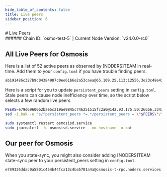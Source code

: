 ```yaml
---
hide_table_of_contents: false
title: Live peers
sidebar_position: 6
---
```


<div class="h1-with-icon icon-osmosis">
# Live Peers
</div>
###### Chain ID: `osmo-test-5` | Current Node Version: `v24.0.0-rc0`

## All Live Peers for Osmosis
Here is a list of 52 active peers as observed by [NODERS]TEAM in real-time. Add them to your `config.toml` if you have trouble finding peers.

```bash
ab191486c327b9c04384987c0ee61b6e2a53caea@65.109.25.113:12556,3e23c48e435cd84121cc61f9bbbf85e285b9d6aa@65.109.30.37:11656,11c3018e5e4918c864c1e84211d4dbc1a35526ae@65.109.97.233:26656,67e84d58fe9130495e82091e9a3b1ea3b7714481@65.108.72.233:46656,aa3503317a63e9310e8d306b4592878f3eb85744@65.109.158.84:26656,d1a340d3b9925a6b249ad7d9221eed119aa1ead8@65.21.225.60:29656,655e11bd01f1dd2f87c3cab0c9a3042503481257@65.109.34.34:32856,375089061f82ae351b259bc22d9162dc6f2b9e3a@95.216.101.38:26656,429ff50d691e085549ab668c28a8257791d94b45@65.108.232.134:38656,3343f4c061d9910110518b047464f060636a1139@167.71.37.30:26656,9df5654683bb903f582d41b7b2e119b29b833cf1@46.4.5.45:12556,18c9ed377f89a2fe5ecd306ecdccff5720aba036@157.90.183.32:36656,7dd32b4e8d4202393e18305eb79819ad265bdc42@5.9.147.22:26256,f98be4ab0eb48ab495c183aa7c9a01751901a2f7@80.64.208.115:26656,5fad130bb23e0cdfc6e573b036b2e1dffc470de9@65.21.112.220:2070,bfbce649d746e36e67c2b0b030375137bbaef488@138.68.229.46:26656,f440c4980357d8b56db87ddd50f06bd551f1319a@5.78.98.19:26856,cbed95ec7128da4219adacdddfdf2247b68a5571@84.46.252.232:26656,b20559051046bf171dc691ec91caf957acfb6dfa@195.3.222.26:26756,3a1424a9223c2cd8d51bddc62510051a1a529498@65.21.173.94:29656,3bf60b08fd75e897d5d35ffebbc74836a80056ae@54.200.101.199:26656,ee1d4ee27416daa6a037b7a52b0040d087b670b5@54.243.237.43:26656,edaf089abfc8945766ebb0025f5f2556f5f1bcf3@168.119.91.28:26656,4c1d407fb97902ea2022e8d0e27fa543b4b30647@34.142.146.239:26656,c9c0ebc613b20ec8ac5844e8c8430d449b5559b4@65.109.99.43:26656,e79d69600b2bae5c219ae9845c746251515fc2a0@142.93.175.50:26656,18a1ffa3be6ccba06f93d7185bf3edafc13a331e@18.237.26.214:26656,4d4daffa372159b698719c54fff63795a3f3a374@65.109.158.85:26656,5eed4a72973150c4819ad56764dc37d61d56136c@135.125.189.84:32156,cd832550b8d07cb2047ce436f7d3ddc46f6685b9@136.243.94.41:26656,eaa93e074c80f962c0e76fc3ac83e9057abda22c@2001:26656,adc13674d204f634b1f424d83686c326d0ea5cfc@152.53.32.169:13456,9e62c715af71a9f924e812410b439b599b822a9b@52.20.80.164:35656,0e6f924a3afe15996bc3f2612a9dd3bcf1c64212@222.106.187.14:53300,229c0f4de9fdc491941072a9ee52567a9d796105@162.55.245.144:2000,9733cccc9007222295e4ad28b8fae79dd8de4065@65.108.131.162:27656,725ef64f959f905c98fea32d7549ff1d7006f301@52.26.5.235:26656,e42d42f4a855bb42012c6ab63926b9a1dd0baad8@34.69.148.63:26656,346dc1ca17152056e78a9addfbd8bda3444ecff7@162.55.80.21:36656,2774970f8aca1a258bb66149c571cc609f93dae8@54.202.87.239:26656,c456895d8625d2fab87a7cca7841d0fdb408650a@54.254.166.52:26656,b4cf3fa4e60857175f0d73e2b3f071589b79be4c@213.246.45.16:52656,3d258bddaed507dacec05e5180c9f5c0d10b1d87@116.202.81.72:26656,22d58b9368ba3f8738858d8982702ed94b9c7776@34.213.188.156:26656,9ee720447a1b7f068d0158dae6592ef71d52d497@212.126.35.132:26656,86aae6e5d255be814b1b55db112dab221b393131@185.242.112.143:23956,35345916a0f0f2dfb1a4d7c52eb898297887bc15@80.64.208.1:26656,5eab5d756e30496f4e23a5fd626a2f9637442a3e@5.199.170.92:34756,1fc97f37f15d27b4848acd0b63a1b4ba64d5e26a@65.109.112.39:36656,896f2f0f8687edb5c3fec2c70efe1265c93cd5d3@78.46.40.254:26656,478c7bb2f4998cf581be7e30541ad34191764ac2@51.89.6.201:22556,ecd3655fea0257a37b48dea79c1cd88fd659b793@104.244.208.243:12556
```

Here is a script for you to update `persistent_peers` setting in `config.toml`. Stale peers can cause node inefficiency over time, so the script below selects a few random live peers.

```bash
PEERS=e79d69600b2bae5c219ae9845c746251515fc2a0@142.93.175.50:26656,3343f4c061d9910110518b047464f060636a1139@167.71.37.30:26656,f98be4ab0eb48ab495c183aa7c9a01751901a2f7@80.64.208.115:26656,9ee720447a1b7f068d0158dae6592ef71d52d497@212.126.35.132:26656,f440c4980357d8b56db87ddd50f06bd551f1319a@5.78.98.19:26856
sed -i.bak -e "s/^persistent_peers *=.*/persistent_peers = \"$PEERS\"/" ~/.osmosisd/config/config.toml

sudo systemctl restart osmosisd.service
sudo journalctl -fu osmosisd.service --no-hostname -o cat
```

## Our peer for Osmosis
When you state-sync, you might also consider adding [NODERS]TEAM state-sync peer to your persistent_peers setting in `config.toml`.

```bash
e789336ddac0a5801c454b44fca13c4ba5701a4a@osmosis-t-rpc.noders.services:10656
```